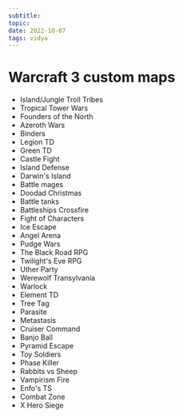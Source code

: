```yaml
---
subtitle:
topic:
date: 2022-10-07
tags: vidya
---
```

# Warcraft 3 custom maps

- Island/Jungle Troll Tribes
- Tropical Tower Wars
- Founders of the North
- Azeroth Wars
- Binders
- Legion TD
- Green TD
- Castle Fight
- Island Defense
- Darwin's Island
- Battle mages
- Doodad Christmas
- Battle tanks
- Battleships Crossfire
- Fight of Characters
- Ice Escape
- Angel Arena
- Pudge Wars
- The Black Road RPG
- Twilight's Eve RPG
- Uther Party
- Werewolf Transylvania
- Warlock
- Element TD
- Tree Tag
- Parasite
- Metastasis
- Cruiser Command
- Banjo Ball
- Pyramid Escape
- Toy Soldiers
- Phase Killer
- Rabbits vs Sheep
- Vampirism Fire
- Enfo's TS
- Combat Zone
- X Hero Siege